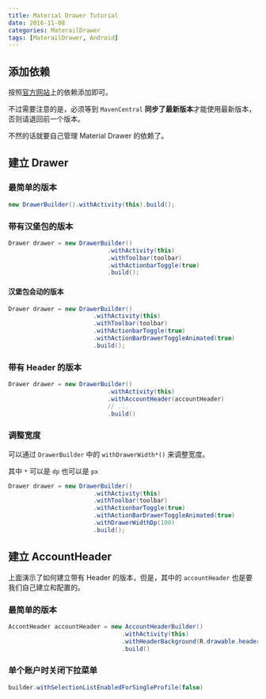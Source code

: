 ```yaml
---
title: Material Drawer Tutorial
date: 2016-11-08
categories: MaterailDrawer
tags: [MaterailDrawer, Android]
---
```


## 添加依赖

按照[官方网站](https://github.com/mikepenz/MaterialDrawer)上的依赖添加即可。

不过需要注意的是，必须等到 `MavenCentral` **同步了最新版本**才能使用最新版本，否则请退回前一个版本。

不然的话就要自己管理 Material Drawer 的依赖了。


<!-- more -->

## 建立 Drawer

### 最简单的版本

```java
new DrawerBuilder().withActivity(this).build();
```

### 带有汉堡包的版本

```java
Drawer drawer = new DrawerBuilder()
                            .withActivity(this)
                            .withToolbar(toolbar)
                            .withActionbarToggle(true)
                            .build();
```

#### 汉堡包会动的版本


```java
Drawer drawer = new DrawerBuilder()
                        .withActivity(this)
                        .withToolbar(toolbar)
                        .withActionbarToggle(true)
                        .withActionBarDrawerToggleAnimated(true)
                        .build();
```


### 带有 Header 的版本

```java
Drawer drawer = new DrawerBuilder()
                            .withActivity(this)
                            .withAccountHeader(accountHeader)
                            // ...
                            .build()
```

### 调整宽度

可以通过 `DrawerBuilder` 中的 `withDrawerWidth*()` 来调整宽度。

其中 `*` 可以是 `dp` 也可以是 `px`

```java
Drawer drawer = new DrawerBuilder()
                        .withActivity(this)
                        .withToolbar(toolbar)
                        .withActionbarToggle(true)
                        .withActionBarDrawerToggleAnimated(true)
                        .withDrawerWidthDp(100)
                        .build();
```

## 建立 AccountHeader

上面演示了如何建立带有 Header 的版本，但是，其中的 `accountHeader` 也是要我们自己建立和配置的。

### 最简单的版本

```java
AccontHeader accountHeader = new AccountHeaderBuilder()
                                .withActivity(this)
                                .withHeaderBackground(R.drawable.header)
                                .build()
```

### 单个账户时关闭下拉菜单


```java
builder.withSelectionListEnabledForSingleProfile(false)
```
